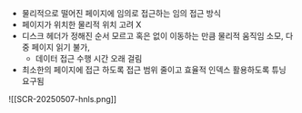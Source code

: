 - 물리적으로 떨어진 페이지에 임의로 접근하는 임의 접근 방식
- 페이지가 위치한 물리적 위치 고려 X
- 디스크 헤더가 정해진 순서 모르고 혹은 없이 이동하는 만큼 물리적 움직임 소모, 다중 페이지 읽기 불가, 
	- 데이터 접근 수행 시간 오래 걸림
- 최소한의 페이지에 접근 하도록 접근 범위 줄이고 효율적 인덱스 활용하도록 튜닝 요구됨

![[SCR-20250507-hnls.png]]